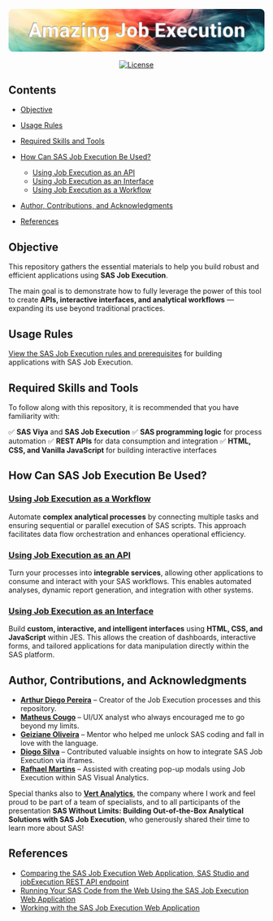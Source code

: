 ![Banner](/images/Amazing%20Job%20Execution.png)
<div align="center">

[![License](https://img.shields.io/github/license/artYYDP/Amazing-SAS-JobExec?style=flat-square)](LICENSE)

</div>

## Contents

- [Objective](#objective)
- [Usage Rules](#usage-rules)
- [Required Skills and Tools](#required-skills-and-tools)
- [How Can SAS Job Execution Be Used?](#how-can-sas-job-execution-be-used)
  - [Using Job Execution as an API](#using-job-execution-as-an-api)
  - [Using Job Execution as an Interface](#using-job-execution-as-an-interface)
  - [Using Job Execution as a Workflow](#using-job-execution-as-a-workflow)

- [Author, Contributions, and Acknowledgments](#author-contributions-and-acknowledgments)
- [References](#references)

## Objective

This repository gathers the essential materials to help you build robust and efficient applications using **SAS Job Execution**.

The main goal is to demonstrate how to fully leverage the power of this tool to create **APIs, interactive interfaces, and analytical workflows** — expanding its use beyond traditional practices.

## Usage Rules

[View the SAS Job Execution rules and prerequisites](/rules.md) for building applications with SAS Job Execution.

## Required Skills and Tools

To follow along with this repository, it is recommended that you have familiarity with:

✅ **SAS Viya** and **SAS Job Execution**
✅ **SAS programming logic** for process automation
✅ **REST APIs** for data consumption and integration
✅ **HTML, CSS, and Vanilla JavaScript** for building interactive interfaces

## How Can SAS Job Execution Be Used?

### [Using Job Execution as a Workflow](/topicos/jobexec-como-fluxo.md)

Automate **complex analytical processes** by connecting multiple tasks and ensuring sequential or parallel execution of SAS scripts. This approach facilitates data flow orchestration and enhances operational efficiency.

### [Using Job Execution as an API](/topicos/jobexec-como-api.md)

Turn your processes into **integrable services**, allowing other applications to consume and interact with your SAS workflows. This enables automated analyses, dynamic report generation, and integration with other systems.

### [Using Job Execution as an Interface](/topicos/jobexec-como-interface.md)

Build **custom, interactive, and intelligent interfaces** using **HTML, CSS, and JavaScript** within JES. This allows the creation of dashboards, interactive forms, and tailored applications for data manipulation directly within the SAS platform.

## Author, Contributions, and Acknowledgments

- [**Arthur Diego Pereira**](https://www.linkedin.com/in/arthurdiegopereira/) – Creator of the Job Execution processes and this repository.
- [**Matheus Cougo**](https://www.linkedin.com/in/mdcougo/) – UI/UX analyst who always encouraged me to go beyond my limits.
- [**Geiziane Oliveira**](https://www.linkedin.com/in/geiziane-oliveira-0a5882110/) – Mentor who helped me unlock SAS coding and fall in love with the language.
- [**Diogo Silva**](https://www.linkedin.com/in/silva-diogo/) – Contributed valuable insights on how to integrate SAS Job Execution via iframes.
- [**Rafhael Martins**](https://www.linkedin.com/in/rafhael-de-oliveira-martins-3bab63138/) – Assisted with creating pop-up modals using Job Execution within SAS Visual Analytics.

Special thanks also to [**Vert Analytics**](https://www.vertanalytics.com.br), the company where I work and feel proud to be part of a team of specialists, and to all participants of the presentation **SAS Without Limits: Building Out-of-the-Box Analytical Solutions with SAS Job Execution**, who generously shared their time to learn more about SAS!

## References

- [Comparing the SAS Job Execution Web Application, SAS Studio and jobExecution REST API endpoint](https://communities.sas.com/t5/SAS-Communities-Library/Comparing-the-SAS-Job-Execution-Web-Application-SAS-Studio-and/ta-p/966761)
- [Running Your SAS Code from the Web Using the SAS Job Execution Web Application](https://communities.sas.com/t5/SAS-Communities-Library/Running-Your-SAS-Code-from-the-Web-Using-the-SAS-Job-Execution/ta-p/666202)
- [Working with the SAS Job Execution Web Application](https://documentation.sas.com/doc/en/jobexeccdc/v_004/jobexecug/p1gukmrin5zv1mn1rvb6afi57b88.htm)

<!--
> [!NOTE]
> Useful information that users should know, even when skimming content.

> [!TIP]
> Helpful advice for doing things better or more easily.

> [!IMPORTANT]
> Key information users need to know to achieve their goal.

> [!WARNING]
> Urgent info that needs immediate user attention to avoid problems.

> [!CAUTION]
> Advises about risks or negative outcomes of certain actions.
-->